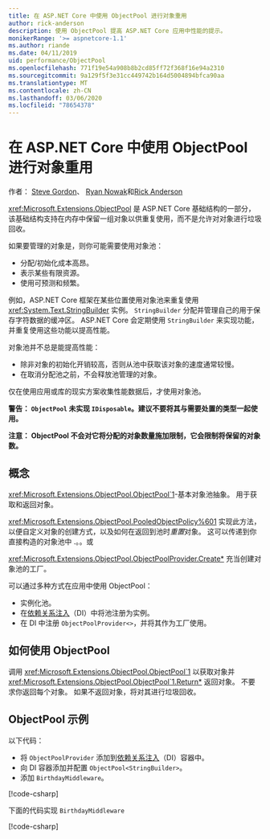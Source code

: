 ```yaml
---
title: 在 ASP.NET Core 中使用 ObjectPool 进行对象重用
author: rick-anderson
description: 使用 ObjectPool 提高 ASP.NET Core 应用中性能的提示。
monikerRange: '>= aspnetcore-1.1'
ms.author: riande
ms.date: 04/11/2019
uid: performance/ObjectPool
ms.openlocfilehash: 771f19e54a908b8b2cd85ff72f368f16e94a2310
ms.sourcegitcommit: 9a129f5f3e31cc449742b164d5004894bfca90aa
ms.translationtype: MT
ms.contentlocale: zh-CN
ms.lasthandoff: 03/06/2020
ms.locfileid: "78654378"
---
```

# <a name="object-reuse-with-objectpool-in-aspnet-core"></a>在 ASP.NET Core 中使用 ObjectPool 进行对象重用

作者： [Steve Gordon](https://twitter.com/stevejgordon)、 [Ryan Nowak](https://github.com/rynowak)和[Rick Anderson](https://twitter.com/RickAndMSFT)

<xref:Microsoft.Extensions.ObjectPool> 是 ASP.NET Core 基础结构的一部分，该基础结构支持在内存中保留一组对象以供重复使用，而不是允许对对象进行垃圾回收。

如果要管理的对象是，则你可能需要使用对象池：

- 分配/初始化成本高昂。
- 表示某些有限资源。
- 使用可预测和频繁。

例如，ASP.NET Core 框架在某些位置使用对象池来重复使用 <xref:System.Text.StringBuilder> 实例。 `StringBuilder` 分配并管理自己的用于保存字符数据的缓冲区。 ASP.NET Core 会定期使用 `StringBuilder` 来实现功能，并重复使用这些功能以提高性能。

对象池并不总是能提高性能：

- 除非对象的初始化开销较高，否则从池中获取该对象的速度通常较慢。
- 在取消分配池之前，不会释放池管理的对象。

仅在使用应用或库的现实方案收集性能数据后，才使用对象池。

**警告： `ObjectPool` 未实现 `IDisposable`。建议不要将其与需要处置的类型一起使用。**

**注意： ObjectPool 不会对它将分配的对象数量施加限制，它会限制将保留的对象数。**

## <a name="concepts"></a>概念

<xref:Microsoft.Extensions.ObjectPool.ObjectPool`1>-基本对象池抽象。 用于获取和返回对象。

<xref:Microsoft.Extensions.ObjectPool.PooledObjectPolicy%601> 实现此方法，以便自定义对象的创建方式，以及如何在返回到池时*重置*对象。 这可以传递到你直接构造的对象池中 .。。或

<xref:Microsoft.Extensions.ObjectPool.ObjectPoolProvider.Create*> 充当创建对象池的工厂。
<!-- REview, there is no ObjectPoolProvider<T> -->

可以通过多种方式在应用中使用 ObjectPool：

* 实例化池。
* 在[依赖关系注入](xref:fundamentals/dependency-injection)（DI）中将池注册为实例。
* 在 DI 中注册 `ObjectPoolProvider<>`，并将其作为工厂使用。

## <a name="how-to-use-objectpool"></a>如何使用 ObjectPool

调用 <xref:Microsoft.Extensions.ObjectPool.ObjectPool`1> 以获取对象并 <xref:Microsoft.Extensions.ObjectPool.ObjectPool`1.Return*> 返回对象。  不要求你返回每个对象。 如果不返回对象，将对其进行垃圾回收。

## <a name="objectpool-sample"></a>ObjectPool 示例

以下代码：

* 将 `ObjectPoolProvider` 添加到[依赖关系注入](xref:fundamentals/dependency-injection)（DI）容器中。
* 向 DI 容器添加并配置 `ObjectPool<StringBuilder>`。
* 添加 `BirthdayMiddleware`。

[!code-csharp[](ObjectPool/ObjectPoolSample/Startup.cs?name=snippet)]

下面的代码实现 `BirthdayMiddleware`

[!code-csharp[](ObjectPool/ObjectPoolSample/BirthdayMiddleware.cs?name=snippet)]
